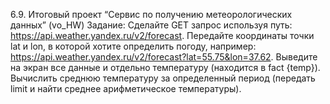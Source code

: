6.9. Итоговый проект “Сервис по получению метеорологических данных” (vo_HW)
Задание:
Сделайте GET запрос используя путь: https://api.weather.yandex.ru/v2/forecast.
Передайте координаты точки lat и lon, в которой хотите определить погоду, например: https://api.weather.yandex.ru/v2/forecast?lat=55.75&lon=37.62.
Выведите на экран все данные и отдельно температуру (находится в fact {temp}).
Вычислить среднюю температуру за определенный период (передать limit и найти среднее арифметическое температуры).

